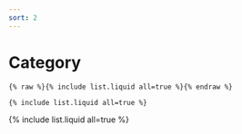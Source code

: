 ```yaml
---
sort: 2
---
```


# Category 

```
{% raw %}{% include list.liquid all=true %}{% endraw %}

{% include list.liquid all=true %}
```

{% include list.liquid all=true %}
